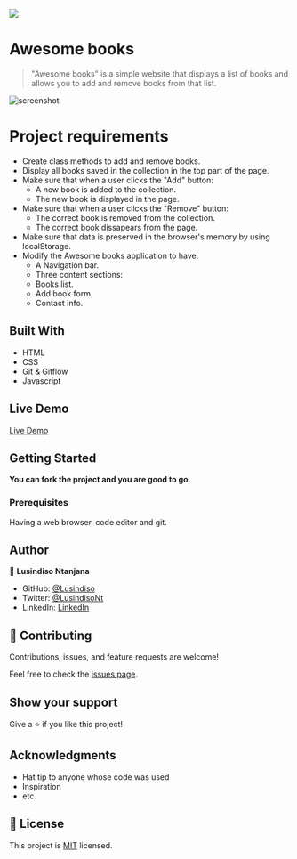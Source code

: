 ![](https://img.shields.io/badge/Microverse-blueviolet)

# Awesome books

> "Awesome books" is a simple website that displays a list of books and allows you to add and remove books from that list.

![screenshot](./app_screenshot.png)

# Project requirements

- Create class methods to add and remove books.
- Display all books saved in the collection in the top part of the page.
- Make sure that when a user clicks the "Add" button:
     - A new book is added to the collection.
     - The new book is displayed in the page. 
- Make sure that when a user clicks the "Remove" button:
     - The correct book is removed from the collection.
     - The correct book dissapears from the page.
- Make sure that data is preserved in the browser's memory by using localStorage.
- Modify the Awesome books application to have:
     - A Navigation bar.
     - Three content sections:
     - Books list.
     - Add book form.
     - Contact info.



## Built With

- HTML
- CSS
- Git & Gitflow
- Javascript

## Live Demo

[Live Demo](https://jaujau088.github.io/awesome-books-luci-jau-joy/)


## Getting Started

**You can fork the project and you are good to go.**

### Prerequisites
Having a web browser, code editor and git.

## Author

👤 **Lusindiso Ntanjana**

- GitHub: [@Lusindiso](https://github.com/Lusindiso)
- Twitter: [@LusindisoNt](https://twitter.com/LusindisoNt)
- LinkedIn: [LinkedIn](https://www.linkedin.com/in/lusindisontanjana/)

## 🤝 Contributing

Contributions, issues, and feature requests are welcome!

Feel free to check the [issues page](../../issues/).

## Show your support

Give a ⭐️ if you like this project!

## Acknowledgments

- Hat tip to anyone whose code was used
- Inspiration
- etc

## 📝 License

This project is [MIT](./MIT.md) licensed.